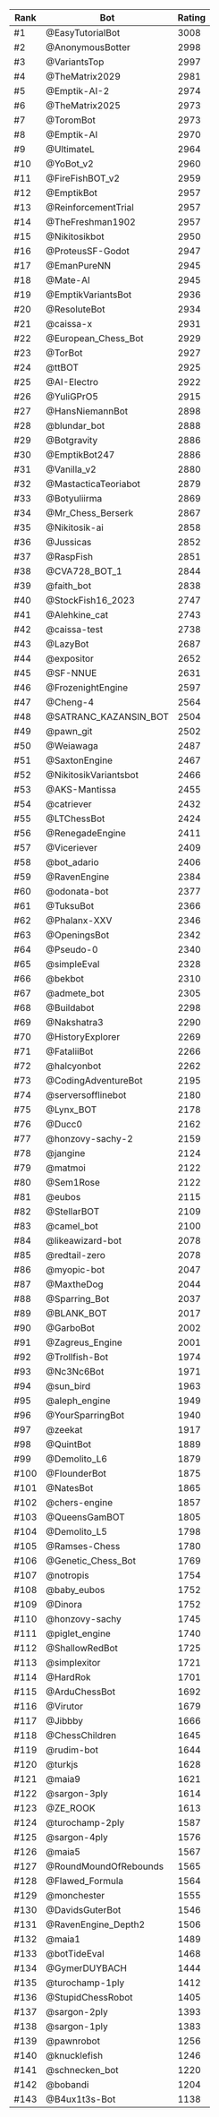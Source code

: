 Rank|Bot|Rating
---|---|---
#1|@EasyTutorialBot|3008
#2|@AnonymousBotter|2998
#3|@VariantsTop|2997
#4|@TheMatrix2029|2981
#5|@Emptik-AI-2|2974
#6|@TheMatrix2025|2973
#7|@ToromBot|2973
#8|@Emptik-AI|2970
#9|@UltimateL|2964
#10|@YoBot_v2|2960
#11|@FireFishBOT_v2|2959
#12|@EmptikBot|2957
#13|@ReinforcementTrial|2957
#14|@TheFreshman1902|2957
#15|@Nikitosikbot|2950
#16|@ProteusSF-Godot|2947
#17|@EmanPureNN|2945
#18|@Mate-AI|2945
#19|@EmptikVariantsBot|2936
#20|@ResoluteBot|2934
#21|@caissa-x|2931
#22|@European_Chess_Bot|2929
#23|@TorBot|2927
#24|@ttBOT|2925
#25|@AI-Electro|2922
#26|@YuliGPrO5|2915
#27|@HansNiemannBot|2898
#28|@blundar_bot|2888
#29|@Botgravity|2886
#30|@EmptikBot247|2886
#31|@Vanilla_v2|2880
#32|@MastacticaTeoriabot|2879
#33|@Botyuliirma|2869
#34|@Mr_Chess_Berserk|2867
#35|@Nikitosik-ai|2858
#36|@Jussicas|2852
#37|@RaspFish|2851
#38|@CVA728_BOT_1|2844
#39|@faith_bot|2838
#40|@StockFish16_2023|2747
#41|@Alehkine_cat|2743
#42|@caissa-test|2738
#43|@LazyBot|2687
#44|@expositor|2652
#45|@SF-NNUE|2631
#46|@FrozenightEngine|2597
#47|@Cheng-4|2564
#48|@SATRANC_KAZANSIN_BOT|2504
#49|@pawn_git|2502
#50|@Weiawaga|2487
#51|@SaxtonEngine|2467
#52|@NikitosikVariantsbot|2466
#53|@AKS-Mantissa|2455
#54|@catriever|2432
#55|@LTChessBot|2424
#56|@RenegadeEngine|2411
#57|@Viceriever|2409
#58|@bot_adario|2406
#59|@RavenEngine|2384
#60|@odonata-bot|2377
#61|@TuksuBot|2366
#62|@Phalanx-XXV|2346
#63|@OpeningsBot|2342
#64|@Pseudo-0|2340
#65|@simpleEval|2328
#66|@bekbot|2310
#67|@admete_bot|2305
#68|@Buildabot|2298
#69|@Nakshatra3|2290
#70|@HistoryExplorer|2269
#71|@FataliiBot|2266
#72|@halcyonbot|2262
#73|@CodingAdventureBot|2195
#74|@serversofflinebot|2180
#75|@Lynx_BOT|2178
#76|@Ducc0|2162
#77|@honzovy-sachy-2|2159
#78|@jangine|2124
#79|@matmoi|2122
#80|@Sem1Rose|2122
#81|@eubos|2115
#82|@StellarBOT|2109
#83|@camel_bot|2100
#84|@likeawizard-bot|2078
#85|@redtail-zero|2078
#86|@myopic-bot|2047
#87|@MaxtheDog|2044
#88|@Sparring_Bot|2037
#89|@BLANK_BOT|2017
#90|@GarboBot|2002
#91|@Zagreus_Engine|2001
#92|@Trollfish-Bot|1974
#93|@Nc3Nc6Bot|1971
#94|@sun_bird|1963
#95|@aleph_engine|1949
#96|@YourSparringBot|1940
#97|@zeekat|1917
#98|@QuintBot|1889
#99|@Demolito_L6|1879
#100|@FlounderBot|1875
#101|@NatesBot|1865
#102|@chers-engine|1857
#103|@QueensGamBOT|1805
#104|@Demolito_L5|1798
#105|@Ramses-Chess|1780
#106|@Genetic_Chess_Bot|1769
#107|@notropis|1754
#108|@baby_eubos|1752
#109|@Dinora|1752
#110|@honzovy-sachy|1745
#111|@piglet_engine|1740
#112|@ShallowRedBot|1725
#113|@simplexitor|1721
#114|@HardRok|1701
#115|@ArduChessBot|1692
#116|@Virutor|1679
#117|@Jibbby|1666
#118|@ChessChildren|1645
#119|@rudim-bot|1644
#120|@turkjs|1628
#121|@maia9|1621
#122|@sargon-3ply|1614
#123|@ZE_ROOK|1613
#124|@turochamp-2ply|1587
#125|@sargon-4ply|1576
#126|@maia5|1567
#127|@RoundMoundOfRebounds|1565
#128|@Flawed_Formula|1564
#129|@monchester|1555
#130|@DavidsGuterBot|1546
#131|@RavenEngine_Depth2|1506
#132|@maia1|1489
#133|@botTideEval|1468
#134|@GymerDUYBACH|1444
#135|@turochamp-1ply|1412
#136|@StupidChessRobot|1405
#137|@sargon-2ply|1393
#138|@sargon-1ply|1383
#139|@pawnrobot|1256
#140|@knucklefish|1246
#141|@schnecken_bot|1220
#142|@bobandi|1204
#143|@B4ux1t3s-Bot|1138
